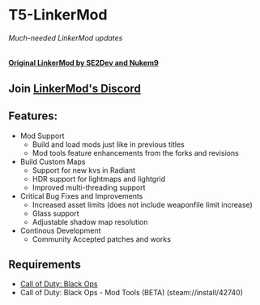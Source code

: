 # T5-LinkerMod
###### Much-needed LinkerMod updates
#### [Original LinkerMod by SE2Dev and Nukem9](https://github.com/Nukem9/LinkerMod)

## Join [LinkerMod's Discord](https://discord.com/invite/e4hfPvdepx)

## Features:
- Mod Support
    - Build and load mods just like in previous titles
    - Mod tools feature enhancements from the forks and revisions
-  Build Custom Maps
    - Support for new kvs in Radiant
    - HDR support for lightmaps and lightgrid
    - Improved multi-threading support
- Critical Bug Fixes and Improvements
    - Increased asset limits (does not include weaponfile limit increase)
    - Glass support
    - Adjustable shadow map resolution
 - Continous Development
    - Community Accepted patches and works

## Requirements
- [Call of Duty: Black Ops](http://store.steampowered.com/app/42700/)
- Call of Duty: Black Ops - Mod Tools (BETA) (steam://install/42740)
